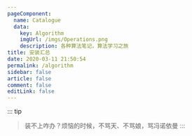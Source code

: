 ```yaml
---
pageComponent: 
  name: Catalogue
  data: 
    key: Algorithm
    imgUrl: /imgs/Operations.png
    description: 各种算法笔记，算法学习之旅
title: 安装汇总
date: 2020-03-11 21:50:54
permalink: /algorithm
sidebar: false
article: false
comment: false
editLink: false
---
```

::: tip
> 装不上咋办？烦恼的时候，不骂天、不骂娘，骂冯诺依曼
:::